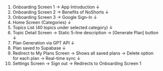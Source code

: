1. Onboarding Screen 1 → App Introduction
    ↓
2. Onboarding Screen 2 → Benefits of NoShorts
    ↓
3. Onboarding Screen 3 → Google Sign-In
    ↓
4. Home Screen (Categories)
    ↓
5. Topics List (40 topics under selected category)
    ↓
6. Topic Detail Screen
       → Static 5-line description
       → [Generate Plan] button
    ↓
7. Plan Generation via GPT API
    ↓
8. Plan saved to Supabase
    ↓
9. Redirect to My Plans Screen
       → Shows all saved plans
       → Delete option for each plan
       → Real-time sync
    ↓
10. Settings Screen
       → Sign out → Redirects to Onboarding Screen 1
